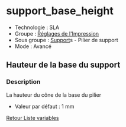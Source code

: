 # support_base_height

* Technologie : SLA
* Groupe : [Réglages de l'Impression](../sla_printer/sla_parameters.md)
* Sous groupe : [Support](../print_settings/print_settings.md#support)s - Pilier de support
* Mode : Avancé

## Hauteur de la base du support

### Description

La hauteur du cône de la base du pilier

* Valeur par défaut : 1 mm

[Retour Liste variables](variable_list.md)